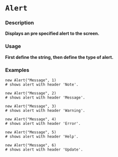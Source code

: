 <style>
  .md-nav--primary .md-nav__link[for=__toc] ~ .md-nav {
    display: none;
  }
</style>
# **`Alert`**
### Description
**Displays an pre specified alert to the screen.**
### Usage
**First define the string, then define the type of alert.**
### Examples
```
new Alert("Message", 1)
# shows alert with header 'Note'.

new Alert("Message", 2)
# shows alert with header 'Message'.

new Alert("Message", 3)
# shows alert with header 'Warning'.

new Alert("Message", 4)
# shows alert with header 'Error'.

new Alert("Message", 5)
# shows alert with header 'Help'.

new Alert("Message", 6)
# shows alert with header 'Update'.
```